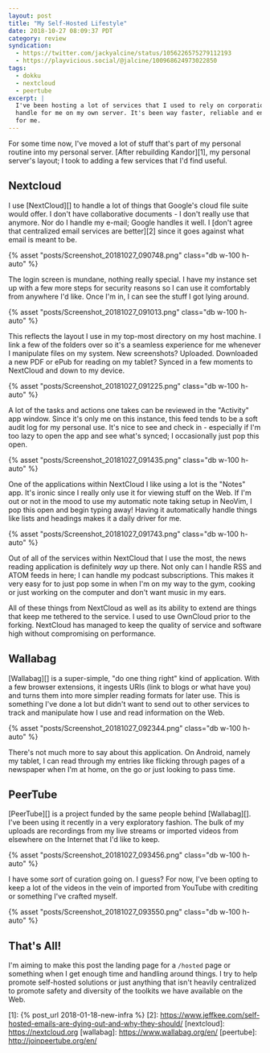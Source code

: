 ```yaml
---
layout: post
title: "My Self-Hosted Lifestyle"
date: 2018-10-27 08:09:37 PDT
category: review
syndication:
  - https://twitter.com/jackyalcine/status/1056226575279112193
  - https://playvicious.social/@jalcine/100968624973022850
tags:
  - dokku
  - nextcloud
  - peertube
excerpt: |
  I've been hosting a lot of services that I used to rely on corporations to
  handle for me on my own server. It's been way faster, reliable and enjoyable
  for me.
---
```


For some time now, I've moved a lot of stuff that's part of my personal routine
into my personal server. [After rebuilding Kandor][1], my personal server's
layout; I took to adding a few services that I'd find useful.

## Nextcloud

I use [NextCloud][] to handle a lot of things that Google's cloud file suite
would offer. I don't have collaborative documents - I don't really use that
anymore. Nor do I handle my e-mail; Google handles it well. I [don't agree that
centralized email services are better][2] since it goes against what email is
meant to be.

{% asset "posts/Screenshot_20181027_090748.png" class="db w-100 h-auto" %}

The login screen is mundane, nothing really special. I have my instance set up
with a few more steps for security reasons so I can use it comfortably from
anywhere I'd like. Once I'm in, I can see the stuff I got lying around.

{% asset "posts/Screenshot_20181027_091013.png" class="db w-100 h-auto" %}

This reflects the layout I use in my top-most directory on my host machine.
I link a few of the folders over so it's a seamless experience for me whenever
I manipulate files on my system. New screenshots? Uploaded. Downloaded a new PDF
or ePub for reading on my tablet? Synced in a few moments to NextCloud and
down to my device.

{% asset "posts/Screenshot_20181027_091225.png" class="db w-100 h-auto" %}

A lot of the tasks and actions one takes can be reviewed in the "Activity" app
window. Since it's only me on this instance, this feed tends to be a soft audit
log for my personal use. It's nice to see and check in - especially if I'm too
lazy to open the app and see what's synced; I occasionally just pop this open.

{% asset "posts/Screenshot_20181027_091435.png" class="db w-100 h-auto" %}

One of the applications within NextCloud I like using a lot is the "Notes" app.
It's ironic since I really only use it for viewing stuff on the Web. If I'm out
or not in the mood to use my automatic note taking setup in NeoVim, I pop this
open and begin typing away! Having it automatically handle things like lists and
headings makes it a daily driver for me.

{% asset "posts/Screenshot_20181027_091743.png" class="db w-100 h-auto" %}

Out of all of the services within NextCloud that I use the most, the news
reading application is definitely _way_ up there. Not only can I handle
RSS and ATOM feeds in here; I can handle my podcast subscriptions. This
makes it very easy for to just pop some in when I'm on my way to the gym,
cooking or just working on the computer and don't want music in my ears.

All of these things from NextCloud as well as its ability to extend are
things that keep me tethered to the service. I used to use OwnCloud prior
to the forking. NextCloud has managed to keep the quality of service and
software high without compromising on performance.

## Wallabag

[Wallabag][] is a super-simple, "do one thing right" kind of application.
With a few browser extensions, it ingests URIs (link to blogs or what have
you) and turns them into more simpler reading formats for later use. This
is something I've done a lot but didn't want to send out to other services
to track and manipulate how I use and read information on the Web.

{% asset "posts/Screenshot_20181027_092344.png" class="db w-100 h-auto" %}

There's not much more to say about this application. On Android, namely my
tablet, I can read through my entries like flicking through pages of
a newspaper when I'm at home, on the go or just looking to pass time.

## PeerTube

[PeerTube][] is a project funded by the same people behind [Wallabag][].
I've been using it recently in a very exploratory fashion. The bulk of my
uploads are recordings from my live streams or imported videos from
elsewhere on the Internet that I'd like to keep.

{% asset "posts/Screenshot_20181027_093456.png" class="db w-100 h-auto" %}

I have some _sort_ of curation going on. I guess? For now, I've been
opting to keep a lot of the videos in the vein of imported from YouTube
with crediting or something I've crafted myself.

{% asset "posts/Screenshot_20181027_093550.png" class="db w-100 h-auto" %}

## That's All!
I'm aiming to make this post the landing page for a `/hosted` page or
something when I get enough time and handling around things. I try to help
promote self-hosted solutions or just anything that isn't heavily
centralized to promote safety and diversity of the toolkits we have
available on the Web.

[1]: {% post_url 2018-01-18-new-infra %}
[2]: https://www.jeffkee.com/self-hosted-emails-are-dying-out-and-why-they-should/
[nextcloud]: https://nextcloud.org
[wallabag]: https://www.wallabag.org/en/
[peertube]: http://joinpeertube.org/en/
